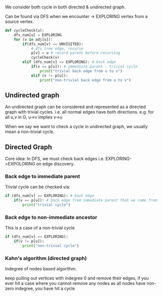 
We consider both cycle in both directed & undirected graph.

Can be found via DFS when we encounter -> EXPLORING vertex from a source vertex.

```py
def cycleCheck(u):
    dfs_num[u] = EXPLORING
    for (v in adj[u]):
        if(dfs_num[v] == UNVISITED):
            # dfs tree edge, recurse
            p[v] = u # record parent before recursing
            cycleCheck(v)
        elif (dfs_num[v] == EXPLORING): # back edge
            if(v == p[u]): # immediate parent - trivial cycle
                print("trivial back edge from u to v")
            elif (v != p[u]):
                print("non-trivial back edge from u to v")
```

## Undirected graph

An undirected graph can be considered and represented as a directed graph with trivial cycles. i.e. all normal edges have both directions. 
e.g. for all u,v in G, u->v implies v->u

When we say we want to check a cycle in undirected graph, we usually mean a non-trivial cycle.


## Directed Graph

Core idea: In DFS, we must check back edges i.e. EXPLORING->EXPOLORING on edge discovery.

### Back edge to immediate parent

Trivial cycle
can be checked via:
```py
if (dfs_num[v] == EXPLORING): # back edge
    if(v == p[u]): # back edge from immediate parent that we came from
        print("trivial cycle")
```

### Back edge to non-immediate ancestor

This is a case of a non-trivial cycle
```py
if (dfs_num[v] == EXPLORING):
    if(v != p[u]):
        print("non-trivial cycle")
```

### Kahn's algorithm (directed graph)

Indegree of nodes based algorithm.

keep pulling out vertices with indegree 0 and remove their edges,
if you ever hit a case where you cannot remove any nodes as all nodes have non-zero indegree, you have hit a cycle